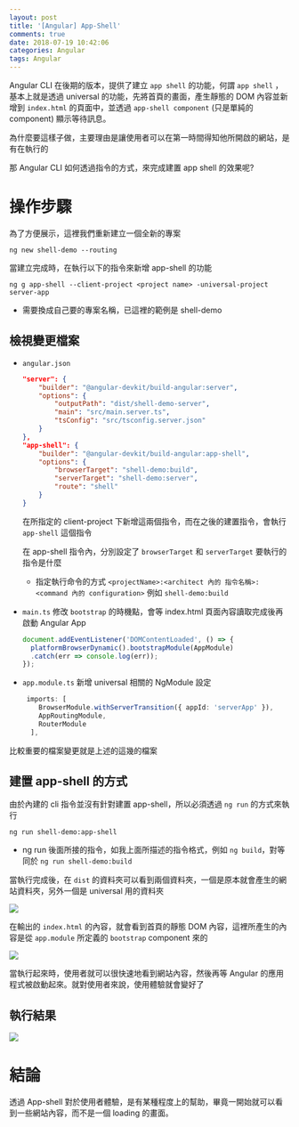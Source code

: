 ```yaml
---
layout: post
title: '[Angular] App-Shell'
comments: true
date: 2018-07-19 10:42:06
categories: Angular
tags: Angular
---
```


Angular CLI 在後期的版本，提供了建立 `app shell` 的功能，何謂 `app shell` ，基本上就是透過 universal 的功能，先將首頁的畫面，產生靜態的 DOM 內容並新增到 `index.html` 的頁面中，並透過 `app-shell component` (只是單純的 component) 顯示等待訊息。

為什麼要這樣子做，主要理由是讓使用者可以在第一時間得知他所開啟的網站，是有在執行的

<!-- more -->

那 Angular CLI 如何透過指令的方式，來完成建置 app shell 的效果呢?

# 操作步驟

為了方便展示，這裡我們重新建立一個全新的專案

```
ng new shell-demo --routing
```

當建立完成時，在執行以下的指令來新增 app-shell 的功能

```
ng g app-shell --client-project <project name> -universal-project server-app
```

* <project name> 需要換成自己要的專案名稱，已這裡的範例是 shell-demo

 ## 檢視變更檔案

* `angular.json`

  ```json
  "server": {
      "builder": "@angular-devkit/build-angular:server",
      "options": {
          "outputPath": "dist/shell-demo-server",
          "main": "src/main.server.ts",
          "tsConfig": "src/tsconfig.server.json"
      }
  },
  "app-shell": {
      "builder": "@angular-devkit/build-angular:app-shell",
      "options": {
          "browserTarget": "shell-demo:build",
          "serverTarget": "shell-demo:server",
          "route": "shell"
      }
  }
  ```

  在所指定的 client-project 下新增這兩個指令，而在之後的建置指令，會執行 `app-shell` 這個指令

  在 app-shell 指令內，分別設定了 `browserTarget` 和 `serverTarget` 要執行的指令是什麼

  * 指定執行命令的方式 `<projectName>:<architect 內的 指令名稱>:<command 內的 configuration>` 例如 `shell-demo:build`

* `main.ts` 修改 `bootstrap` 的時機點，會等 index.html 頁面內容讀取完成後再啟動 Angular App

  ```typescript
  document.addEventListener('DOMContentLoaded', () => {
    platformBrowserDynamic().bootstrapModule(AppModule)
    .catch(err => console.log(err));
  });
  ```

* `app.module.ts` 新增 universal 相關的 NgModule 設定

  ```typescript
   imports: [
      BrowserModule.withServerTransition({ appId: 'serverApp' }),
      AppRoutingModule,
      RouterModule
    ],
  ```

比較重要的檔案變更就是上述的這幾的檔案

## 建置 app-shell 的方式

由於內建的 cli 指令並沒有針對建置 app-shell，所以必須透過 `ng run` 的方式來執行

```
ng run shell-demo:app-shell
```

* ng run 後面所接的指令，如我上面所描述的指令格式，例如 `ng build`，對等同於 `ng run shell-demo:build`

當執行完成後，在 `dist` 的資料夾可以看到兩個資料夾，一個是原本就會產生的網站資料夾，另外一個是 universal 用的資料夾

![](https://i.imgur.com/zmlf9JU.png)

在輸出的 `index.html` 的內容，就會看到首頁的靜態 DOM 內容，這裡所產生的內容是從 `app.module` 所定義的 `bootstrap` component 來的

![](https://i.imgur.com/ID85bhx.png)

當執行起來時，使用者就可以很快速地看到網站內容，然後再等 Angular 的應用程式被啟動起來。就對使用者來說，使用體驗就會變好了

## 執行結果

![](https://i.imgur.com/ABjKM7S.gif)

# 結論

透過 App-shell 對於使用者體驗，是有某種程度上的幫助，畢竟一開始就可以看到一些網站內容，而不是一個 loading 的畫面。



